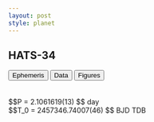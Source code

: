 ```yaml
---
layout: post
style: planet
---
```

<script src="../js/planets.js"></script>

## HATS-34

<!-- Tab links -->
<div class="tab">
<button class="tablinks" onclick="openCity(event, 'Ephemeris')">Ephemeris</button>
<button class="tablinks" onclick="openCity(event, 'Data')">Data</button>
<button class="tablinks" onclick="openCity(event, 'Figures')">Figures</button>
</div>

<!-- Tab content -->
<div id="Ephemeris" class="tabcontent" markdown="1">
<br/><br/>
$$P = 2.1061619(13) $$ day <br/>
$$T_0 = 2457346.74007(46) $$ BJD TDB
<br/><br/>
<br/><br/>
</div>


